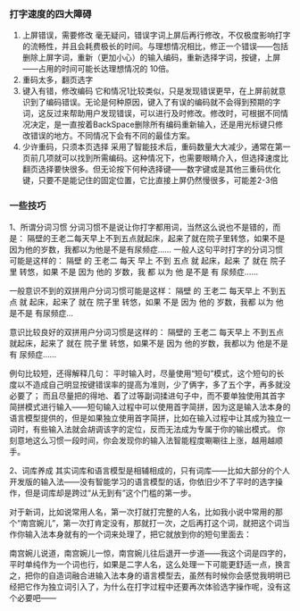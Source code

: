 

### 打字速度的四大障碍

1. 上屏错误，需要修改
毫无疑问，错误字词上屏后再行修改，不仅极度影响打字的流畅性，并且会耗费极长的时间。与理想情况相比，修正一个错误——包括删除上屏字词，重新（更加小心）的输入编码，重新选择字词，按键，上屏——占用的时间可能长达理想情况的 10倍。
2.  重码太多，翻页选字
3. 键入有错，修改编码
它和情况1比较类似，只是发现错误更早，在上屏前就意识到了编码错误。无论是何种原因，键入了有误的编码就不会得到预期的字词，这反过来帮助用户发现错误，可以进行及时修改。修改时，可根据不同情况决定，是一直按着BackSpace删除所有编码重新输入，还是用光标键只修改错误的地方。不同情况下会有不同的最佳方案。
4. 少许重码，只须本页选择
采用了智能技术后，重码数量大大减少，通常在第一页前几项就可以找到所需编码。这种情况下，也需要眼睛介入，但选择速度比翻页选择要快很多。但无论按下何种选择键——数字键或是其他三重码优化键，只要不是能记住的固定位置，它比直接上屏仍然慢很多，可能差2-3倍


### 一些技巧
1、所谓分词习惯
分词习惯不是说让你打字都用词，当然这么说也不是错的，而是：
隔壁的王老二每天早上不到五点就起床，起来了就在院子里转悠，如果不是因为他的岁数，我都以为他是不是有尿频症……
一般人这句平时打字的分词习惯可能是这样的：
隔壁 的 王老二 每天 早上 不到 五点 就 起床，起来 了 就在 院子 里 转悠，如果 不是 因为 他的 岁数，我 都 以为 他 是不是 有 尿频症……


一般意识不到的双拼用户分词习惯可能是这样：
隔壁 的 王老二 每天早上 不到五点 就 起床，起来了 就在 院子里 转悠，如果 不是 因为 他的 岁数，我都 以为 他是不是 有尿频症…


意识比较良好的双拼用户分词习惯是这样的：
隔壁的 王老二 每天早上 不到五点 就起床，起来了 就在 院子里 转悠，如果不是 因为 他的岁数，我都以为 他是不是有 尿频症……


例句比较短，还得解释几句：
平时输入时，尽量使用“短句”模式，这个短句的长度以不造成自己明显按键错误率的提高为准则，少了俩字，多了五个字，再多就没必要了；
而且尽量把的得地、着了过等副词揉进句子中，而不要单独使用其首字简拼模式进行输入——短句输入过程中可以使用首字简拼，因为这是输入法本身的语言模型提供的，但是如果独立使用首字简拼，比如在输入过程中让其成为独立一词时，有些输入法就会胡调该字的定位，反而无法成为专属于你的输出模式。
你刻意地这么习惯一段时间，你会发现你的输入法智能程度唰唰往上涨，越用越顺手。


2、词库养成
其实词库和语言模型是相辅相成的，只有词库——比如大部分的个人开发版的输入法——没有智能学习的语言模型的话，你依旧少不了平时的选字操作，但是词库却是跨过“从无到有”这个门槛的第一步。


对于新词，比如说常用人名，第一次打就打完整的人名，比如我小说中常用的那个“南宫婉儿”，第一次打肯定没有，那就打一次，之后再打这个词，就把这个词当作你输入法本身就有的一个词来处理了，把它就放到你的短句里面去：


南宫婉儿说道，南宫婉儿一惊，南宫婉儿往后退开一步道——我这个词是四字的，平时单纯作为一个词也行，如果是二字人名，这么处理一下可能更舒适一点，换言之，把你的自造词融合进输入法本身的语言模型去，虽然有时候你会感觉我明明已经把它作为独立词引入了，为什么在打字过程中还要再次体验选字操作呢，没有这个必要吧——